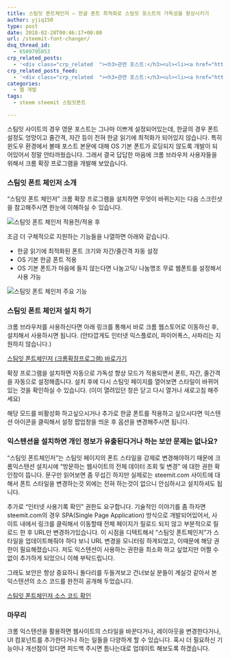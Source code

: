 ```yaml
---
title: 스팀잇 폰트체인저 – 한글 폰트 최적화로 스팀잇 포스트의 가독성을 향상시키기
author: yjiq150
type: post
date: 2018-02-28T00:46:17+00:00
url: /steemit-font-changer/
dsq_thread_id:
  - 6509795053
crp_related_posts:
  - '<div class="crp_related  "><h3>관련 포스트:</h3><ul><li><a href="https://www.letmecompile.com/chrome-extension-with-react/"     class="post-776"><span class="crp_title">크롬 익스텐션 개발 + 리액트 적용하기</span></a></li><li><a href="https://www.letmecompile.com/shotcut-linux-server-video-generation/"     class="post-753"><span class="crp_title">Shotcut을 이용하여 리눅스 서버에서 템플릿 기반의 동영상 만들기</span></a></li><li><a href="https://www.letmecompile.com/kotlin-coroutine-vs-javascript-async-comparison/"     class="post-873"><span class="crp_title">JavaScript 개발자에게 Kotlin coroutine 10분만에 이해시키기</span></a></li><li><a href="https://www.letmecompile.com/how-cloudflare-works/"     class="post-739"><span class="crp_title">클라우드플레어(Cloudflare) 동작 원리</span></a></li><li><a href="https://www.letmecompile.com/mysql-innodb-lock-deadlock/"     class="post-763"><span class="crp_title">MySQL InnoDB lock & deadlock 이해하기</span></a></li></ul><div class="crp_clear"></div></div>'
crp_related_posts_feed:
  - '<div class="crp_related  "><h3>관련 포스트:</h3><ul><li><a href="https://www.letmecompile.com/chrome-extension-with-react/"     class="post-776"><span class="crp_title">크롬 익스텐션 개발 + 리액트 적용하기</span></a></li><li><a href="https://www.letmecompile.com/shotcut-linux-server-video-generation/"     class="post-753"><span class="crp_title">Shotcut을 이용하여 리눅스 서버에서 템플릿 기반의 동영상 만들기</span></a></li><li><a href="https://www.letmecompile.com/kotlin-coroutine-vs-javascript-async-comparison/"     class="post-873"><span class="crp_title">JavaScript 개발자에게 Kotlin coroutine 10분만에 이해시키기</span></a></li><li><a href="https://www.letmecompile.com/how-cloudflare-works/"     class="post-739"><span class="crp_title">클라우드플레어(Cloudflare) 동작 원리</span></a></li><li><a href="https://www.letmecompile.com/mysql-innodb-lock-deadlock/"     class="post-763"><span class="crp_title">MySQL InnoDB lock & deadlock 이해하기</span></a></li></ul><div class="crp_clear"></div></div>'
categories:
  - 웹 개발
tags:
  - steem steemit 스팀잇폰트

---
```

스팀잇 사이트의 경우 영문 포스트는 그나마 이쁘게 설정되어있는데, 한글의 경우 폰트 설정도 엉망이고 줄간격, 자간 등이 전혀 한글 읽기에 최적화가 되어있지 않습니다. 특히 윈도우 환경에서 볼때 포스트 본문에 대해 OS 기본 폰트가 로딩되지 않도록 개발이 되어있어서 정말 안타까웠습니다. 그래서 결국 답답한 마음에 크롬 브라우저 사용자들을 위해서 크롬 확장 프로그램을 개발해 보았습니다.

### 스팀잇 폰트 체인저 소개

&#8220;스팀잇 폰트 체인저&#8221; 크롬 확장 프로그램을 설치하면 무엇이 바뀌는지는 다음 스크린샷을 참고해주시면 한눈에 이해하실 수 있습니다.

![스팀잇 폰트 체인저 적용전/적용 후][1] 

조금 더 구체적으로 지원하는 기능들을 나열하면 아래와 같습니다.

  * 한글 읽기에 최적화된 폰트 크기와 자간/줄간격 자동 설정
  * OS 기본 한글 폰트 적용
  * OS 기본 폰트가 마음에 들지 않는다면 나눔고딕/ 나눔명조 무료 웹폰트를 설정해서 사용 가능

![스팀잇 폰트 체인저 주요 기능][2] 

### 스팀잇 폰트 체인저 설치 하기

크롬 브라우저를 사용하신다면 아래 링크를 통해서 바로 크롬 웹스토어로 이동하신 후, 설치해서 사용하시면 됩니다. (안타깝게도 인터넷 익스플로러, 파이어폭스, 사파리는 지원하지 않습니다.)

[스팀잇 폰트체인저 (크롬확장프로그램) 바로가기][3]

확장 프로그램을 설치하면 자동으로 가독성 향상 모드가 적용되면서 폰트, 자간, 줄간격을 자동으로 설정해줍니다. 설치 후에 다시 스팀잇 페이지를 열어보면 스타일이 바뀌어 있는 것을 확인하실 수 있습니다. (이미 열려있던 창은 닫고 다시 열거나 새로고침 해주세요)

해당 모드를 비활성화 하고싶으시거나 추가로 한글 폰트를 적용하고 싶으시다면 익스텐션 아이콘을 클릭해서 설정 팝업창을 띄운 후 옵션을 변경해주시면 됩니다.

### 익스텐션을 설치하면 개인 정보가 유출된다거나 하는 보안 문제는 없나요?

&#8220;스팀잇 폰트체인저&#8221;는 스팀잇 페이지의 폰트 스타일을 강제로 변경해야하기 때문에 크롬익스텐션 설치시에 &#8220;방문하는 웹사이트의 전체 데이터 조회 및 변경&#8221; 에 대한 권한 확인창이 뜹니다. 문구만 읽어보면 좀 무섭긴 하지만 실제로는 steemit.com 사이트에 대해서 폰트 스타일을 변경하는것 외에는 전혀 하는것이 없으니 안심하시고 설치하셔도 됩니다.

추가로 &#8220;인터넷 사용기록 확인&#8221; 권한도 요구합니다. 기술적인 이야기를 좀 하자면 steemit.com의 경우 SPA(Single Page Application) 방식으로 개발되어있어서, 사이트 내에서 링크를 클릭해서 이동할때 전체 페이지가 릴로드 되지 않고 부분적으로 릴로드 한 후 URL만 변경하가있습니다. 이 시점을 디텍트해서 &#8220;스팀잇 폰트체인저&#8221;가 스타일을 업데이트해줘야 하다 보니 URL 변경을 모니터링 하게되었고, 이때문에 해당 권한이 필요해졌습니다. 저도 익스텐션이 사용하는 권한을 최소화 하고 싶었지만 어쩔 수 없이 추가하게 되었으니 이해 부탁드립니다.

그래도 보안은 항상 중요하니 돌다리를 두들겨보고 건너보실 분들이 계실것 같아서 본 익스텐션의 소스 코드를 완전히 공개해 두었습니다.

[스팀잇 폰트체인저 소스 코드 확인][4]

### 마무리

크롬 익스텐션을 활용하면 웹사이트의 스타일을 바꾼다거나, 레이아웃을 변경한다거나, UI 컴포넌트를 추가한다거나 하는 일들을 다양하게 할 수 있습니다. 혹시 더 필요하신 기능이나 개선점이 있다면 피드백 주시면 틈나는대로 업데이트 해보도록 하겠습니다.

 [1]: https://steemitimages.com/DQmRvZTyfLVkDuyGMASPLLjTiygQtTC8Cfc8bvVxAZ9wEVQ/steemit-font-changer-screenshot1.png
 [2]: https://steemitimages.com/DQmeaqP9YmihjSuNNMeW4FK8K2CBo4gLfTHzWpEpKQMCjxe/steemit-font-changer-screenshot2.png
 [3]: https://chrome.google.com/webstore/detail/steemitcom-%ED%8F%B0%ED%8A%B8-%EC%B2%B4%EC%9D%B8%EC%A0%80/gepddagaajclednflogimfmpoejjkcnj
 [4]: https://github.com/yjiq150/steemit-font-changer